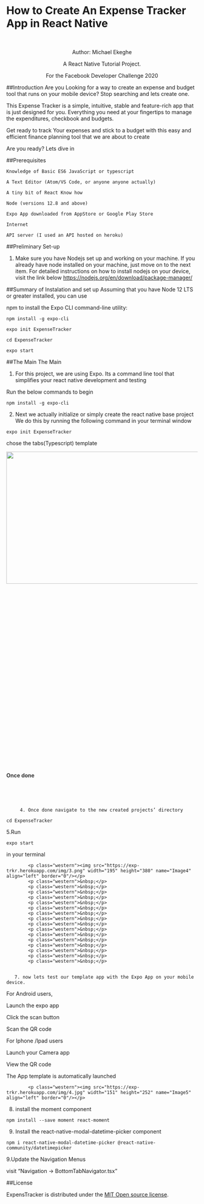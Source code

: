 
<div class="jumbotron text-center">
    <p align="center"><span style="font-family: 'Liberation Sans', serif;"><span
            style="font-size: xx-large;"><strong><H1>How to Create An Expense Tracker App in React Native</H1></strong></span></span>
    </p>
    <p class="western">&nbsp;</p>
    <p class="western" align="center">Author: Michael Ekeghe</p>
    <p class="western" align="center">A React Native Tutorial Project.</p>
    <p class="western" align="center">For the Facebook Developer Challenge 2020</p>

</div>


          
                    
##Introduction
Are you Looking for a way to create an expense and budget tool that runs on your mobile device? Stop searching and lets create one.

This  Expense Tracker is a simple, intuitive, stable and feature-rich app that is just designed for you. Everything you need at your fingertips to manage the expenditures, checkbook and budgets.

Get ready to track Your expenses and stick to a budget with this easy and efficient finance planning tool that we are about to create

Are you ready? Lets dive in


##Prerequisites

    Knowledge of Basic ES6 JavaScript or typescript
    
    A Text Editor (Atom/VS Code, or anyone anyone actually)
    
    A tiny bit of React Know how
    
    Node (versions 12.8 and above)
    
    Expo App downloaded from AppStore or Google Play Store
    
    Internet
    
    API server (I used an API hosted on heroku)


##Preliminary Set-up

1. Make sure you have Nodejs set up and working on your machine. If you already have node installed on your machine, just move on to the next item.
For detailed instructions on how to install nodejs on your device, visit the link below
https://nodejs.org/en/download/package-manager/


##Summary of Instalation and set up
Assuming that you have Node 12 LTS or greater installed, you can use

npm to install the Expo CLI command-line utility:

<pre><code>npm install -g expo-cli</code></pre>

<pre><code>expo init ExpenseTracker</code></pre>

<pre><code>cd ExpenseTracker</code></pre>

<pre><code>expo start </code></pre>


##The Main The Main

1. For this project, we are using Expo. Its a command line tool that simplifies your react native development and testing 

Run the below commands to begin
<pre><code>npm install -g expo-cli</code></pre>

2. Next we actually initialize or simply create the react native base project
We do this by running the following command in your terminal window
<pre><code>expo init ExpenseTracker</code></pre>

chose the tabs(Typescript) template
  <p class="western"><img src="https://exp-trkr.herokuapp.com/img/0.png" width="665" height="348" name="Image1" align="left" border="0"/></p>
  <p class="western">&nbsp;</p>
            <p class="western">&nbsp;</p>
            <p class="western">&nbsp;</p>
            <p class="western">&nbsp;</p>
             <p class="western">&nbsp;</p>
            <p class="western">&nbsp;</p>
            <p class="western">&nbsp;</p>
            <p class="western">&nbsp;</p>
             <p class="western">&nbsp;</p>
            <p class="western">&nbsp;</p>
            <p class="western">&nbsp;</p>
            <p class="western">&nbsp;</p>
             <p class="western">&nbsp;</p>
            <p class="western">&nbsp;</p>
            <p class="western">&nbsp;</p>
            <p class="western">&nbsp;</p>
            <p class="western"><span style="color: #333333;"><span><strong>Once done</strong></span></span></p>
            <p class="western">&nbsp;</p>
            <p class="western">&nbsp;</p>
         
         4. Once done navigate to the new created projects’ directory

<pre><code>cd ExpenseTracker</code></pre>

5.Run

<pre><code>expo start </code></pre>

in your terminal
            
            
            <p class="western"><img src="https://exp-trkr.herokuapp.com/img/3.png" width="195" height="380" name="Image4" align="left" border="0"/></p>
            <p class="western">&nbsp;</p>
            <p class="western">&nbsp;</p>
            <p class="western">&nbsp;</p>
            <p class="western">&nbsp;</p>
            <p class="western">&nbsp;</p>
            <p class="western">&nbsp;</p>
            <p class="western">&nbsp;</p>
            <p class="western">&nbsp;</p>
            <p class="western">&nbsp;</p>
            <p class="western">&nbsp;</p>
            <p class="western">&nbsp;</p>
            <p class="western">&nbsp;</p>
            <p class="western">&nbsp;</p>
            <p class="western">&nbsp;</p>
            <p class="western">&nbsp;</p>
            <p class="western">&nbsp;</p>

         
       7. now lets test our template app with the Expo App on your mobile device.

For Android users, 

Launch the expo app 

Click the scan button 

Scan the QR code

For Iphone /Ipad users

Launch your Camera app

View the QR code

The App template is automatically launched
            
            <p class="western"><img src="https://exp-trkr.herokuapp.com/img/4.jpg" width="151" height="252" name="Image5" align="left" border="0"/></p>
     

8. install the moment  component

<pre><code>npm install --save moment react-moment</pre></code>

9. Install the react-native-modal-datetime-picker component

<pre><code>npm i react-native-modal-datetime-picker @react-native-community/datetimepicker</pre></code>




9.Update the Navigation Menus

visit “Navigation → BottomTabNavigator.tsx”




          
            
##License
          
ExpensTracker is distributed under the <a href="http://opensource.org/licenses/MIT" target="_blank">MIT Open source license</a>.</span></span></span>
 

